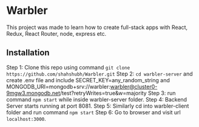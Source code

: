 # Warbler
 This project was made to learn how to create full-stack apps with React, Redux, React Router, node, express etc.
 
 ## Installation
 
 Step 1: Clone this repo using command `git clone https://github.com/shahshubh/Warbler.git`
 Step 2: `cd warbler-server` and create .env file and include 
          SECRET_KEY=any_random_string and            
          MONGODB_URI=mongodb+srv://warbler:warbler@cluster0-9mgw3.mongodb.net/test?retryWrites=true&w=majority
 Step 3: run command `npm start` while inside warbler-server folder.
 Step 4: Backend Server starts running at port 8081.
 Step 5: Similarly cd into warbler-client folder and run command `npm start`
 Step 6: Go to browser and visit url `localhost:3000`.
